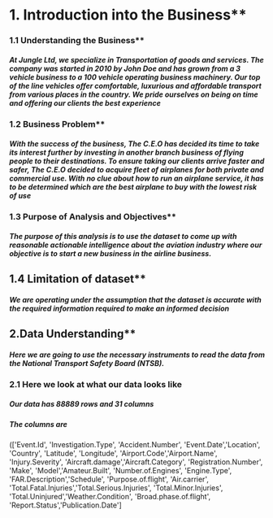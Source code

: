# 1. Introduction into the Business**
### 1.1 Understanding the Business**
##### At Jungle Ltd, we specialize in Transportation of goods and services. The company was started in 2010 by John Doe and has grown from a 3 vehicle business to a 100 vehicle operating business machinery. Our top of the line vehicles offer comfortable, luxurious and affordable transport from various places in the country. We pride ourselves on being on time and offering our clients the best experience
### 1.2 Business Problem**
##### With the success of the business, The C.E.O has decided its time to take its interest further by investing in another branch business of flying people to their destinations. To ensure taking our clients arrive faster and safer, The C.E.O decided to acquire fleet of airplanes for both private and commercial use. With no clue about how to run an airplane service, it has to be determined which are the best airplane to buy with the lowest risk of use
### 1.3 Purpose of Analysis and Objectives**
##### The purpose of this analysis is to use the dataset to come up with reasonable actionable intelligence about the aviation industry where our objective is to start a new business in the airline business.
## 1.4 Limitation of dataset**
##### We are operating under the assumption that the dataset is accurate with the required information required to make an informed decision
## 2.Data Understanding**
##### Here we are going to use the necessary instruments to read the data from the National Transport Safety Board (NTSB).
### 2.1 Here we look at what our data looks like
##### Our data has 88889 rows and 31 columns
##### The columns are
##### 
(['Event.Id', 'Investigation.Type', 'Accident.Number', 'Event.Date','Location', 'Country', 'Latitude', 'Longitude', 'Airport.Code','Airport.Name', 'Injury.Severity', 'Aircraft.damage','Aircraft.Category', 'Registration.Number', 'Make', 'Model','Amateur.Built', 'Number.of.Engines', 'Engine.Type', 'FAR.Description','Schedule', 'Purpose.of.flight', 'Air.carrier', 'Total.Fatal.Injuries','Total.Serious.Injuries', 'Total.Minor.Injuries', 'Total.Uninjured','Weather.Condition', 'Broad.phase.of.flight', 'Report.Status','Publication.Date']
